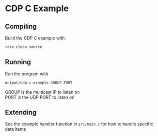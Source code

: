 # CDP C Example

## Compiling

Build the CDP C example with:
```bash
rake clean source
```

## Running

Run the program with
```bash
output/cdp-c-example GROUP PORT
```

GROUP is the multicast IP to listen on  
PORT is the UDP PORT to listen on

## Extending

See the example handler function in `src/main.c` for how to handle specific data items
